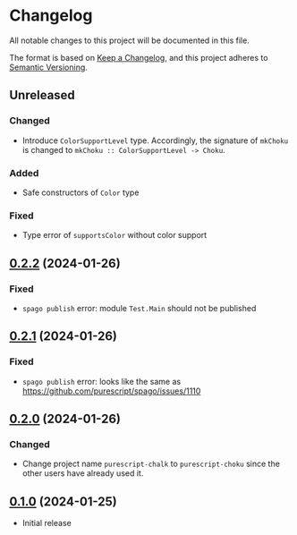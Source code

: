 # Changelog

All notable changes to this project will be documented in this file.

The format is based on [Keep a Changelog][1],
and this project adheres to [Semantic Versioning][2].

[1]: https://keepachangelog.com/en/1.0.0/
[2]: https://semver.org/spec/v2.0.0.html

## Unreleased

### Changed

- Introduce `ColorSupportLevel` type.
  Accordingly, the signature of `mkChoku` is changed to
  `mkChoku :: ColorSupportLevel -> Choku`.

### Added

- Safe constructors of `Color` type

### Fixed

- Type error of `supportsColor` without color support
  
## [0.2.2][v0.2.2] (2024-01-26)

### Fixed

- `spago publish` error: module `Test.Main` should not be published

## [0.2.1][v0.2.1] (2024-01-26)

### Fixed

- `spago publish` error: looks like the same as
  https://github.com/purescript/spago/issues/1110


## [0.2.0][v0.2.0] (2024-01-26)

### Changed

- Change project name `purescript-chalk` to `purescript-choku`
  since the other users have already used it.

## [0.1.0][v0.1.0] (2024-01-25)

- Initial release

[v0.2.2]: https://github.com/m15a/purescript-choku/releases/tag/v0.2.2
[v0.2.1]: https://github.com/m15a/purescript-choku/tree/v0.2.1
[v0.2.0]: https://github.com/m15a/purescript-choku/tree/v0.2.0
[v0.1.0]: https://github.com/m15a/purescript-choku/tree/v0.1.0
